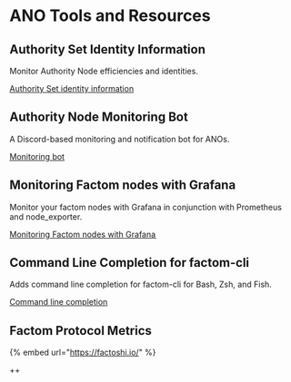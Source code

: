 # ANO Tools and Resources

## Authority Set Identity Information

Monitor Authority Node efficiencies and identities.

[Authority Set identity information](https://luciap.ca/#/authority-set)

## Authority Node Monitoring Bot

 A Discord-based monitoring and notification bot for ANOs.

[Monitoring bot](https://factombeat.com/2018/06/27/tfa-bot/)

## Monitoring Factom nodes with Grafana  <a id="0007"></a>

Monitor your factom nodes with Grafana in conjunction with Prometheus and node\_exporter.

[Monitoring Factom nodes with Grafana ](https://medium.com/p/monitoring-factom-nodes-with-grafana-an-introduction-a6ba7ceeb0e0?source=email-e1da6e70f47a--writer.postDistributed&sk=5f580df6eed020365f9e62253efb42c4)

## Command Line Completion for factom-cli

 Adds command line completion for factom-cli for Bash, Zsh, and Fish.

[Command line completion](https://github.com/AdamSLevy/complete-factom-cli)

## Factom Protocol Metrics

{% embed url="https://factoshi.io/" %}



++

